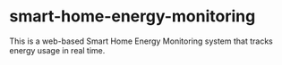 # smart-home-energy-monitoring
This is a web-based Smart Home Energy Monitoring system that tracks energy usage in real time.
